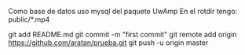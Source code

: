 Como base de datos uso mysql del paquete UwAmp
En el rotdir tengo: public/*.mp4



git add README.md
git commit -m "first commit"
git remote add origin https://github.com/aratan/prueba.git
git push -u origin master
